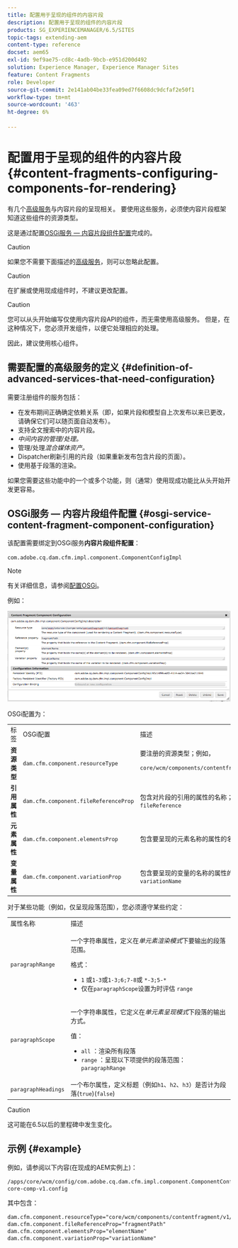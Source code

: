```yaml
---
title: 配置用于呈现的组件的内容片段
description: 配置用于呈现的组件的内容片段
products: SG_EXPERIENCEMANAGER/6.5/SITES
topic-tags: extending-aem
content-type: reference
docset: aem65
exl-id: 9ef9ae75-cd8c-4adb-9bcb-e951d200d492
solution: Experience Manager, Experience Manager Sites
feature: Content Fragments
role: Developer
source-git-commit: 2e141ab04be33fea09ed7f6608dc9dcfaf2e50f1
workflow-type: tm+mt
source-wordcount: '463'
ht-degree: 6%

---
```


# 配置用于呈现的组件的内容片段{#content-fragments-configuring-components-for-rendering}

有几个[高级服务](/help/sites-developing/content-fragments-config-components-rendering.md#definition-of-advanced-services-that-need-configuration)与内容片段的呈现相关。 要使用这些服务，必须使内容片段框架知道这些组件的资源类型。

这是通过配置[OSGi服务 — 内容片段组件配置](#osgi-service-content-fragment-component-configuration)完成的。

>[!CAUTION]
>
>如果您不需要下面描述的[高级服务](/help/sites-developing/content-fragments-config-components-rendering.md#definition-of-advanced-services-that-need-configuration)，则可以忽略此配置。

>[!CAUTION]
>
>在扩展或使用现成组件时，不建议更改配置。

>[!CAUTION]
>
>您可以从头开始编写仅使用内容片段API的组件，而无需使用高级服务。 但是，在这种情况下，您必须开发组件，以便它处理相应的处理。
>
>因此，建议使用核心组件。

## 需要配置的高级服务的定义 {#definition-of-advanced-services-that-need-configuration}

需要注册组件的服务包括：

* 在发布期间正确确定依赖关系（即，如果片段和模型自上次发布以来已更改，请确保它们可以随页面自动发布）。
* 支持全文搜索中的内容片段。
* *中间内容的管理/处理。*
* 管理/处理&#x200B;*混合媒体资产。*
* Dispatcher刷新引用的片段（如果重新发布包含片段的页面）。
* 使用基于段落的渲染。

如果您需要这些功能中的一个或多个功能，则（通常）使用现成功能比从头开始开发更容易。

## OSGi服务 — 内容片段组件配置 {#osgi-service-content-fragment-component-configuration}

该配置需要绑定到OSGi服务&#x200B;**内容片段组件配置**：

`com.adobe.cq.dam.cfm.impl.component.ComponentConfigImpl`

>[!NOTE]
>
>有关详细信息，请参阅[配置OSGi](/help/sites-deploying/configuring-osgi.md)。

例如：

![cfm-01](assets/cfm-01.png)

OSGi配置为：

<table>
 <tbody>
  <tr>
   <td>标签</td>
   <td>OSGi配置<br /> </td>
   <td>描述</td>
  </tr>
  <tr>
   <td><strong>资源类型</strong></td>
   <td><code>dam.cfm.component.resourceType</code></td>
   <td>要注册的资源类型；例如，<br /> <p><span class="cmp-examples-demo__property-value"><code>core/wcm/components/contentfragment/v1/contentfragment</code></code></p> </td>
  </tr>
  <tr>
   <td><strong>引用属性</strong></td>
   <td><code>dam.cfm.component.fileReferenceProp</code></td>
   <td>包含对片段的引用的属性的名称；例如，<code>fragmentPath</code>或 <code>fileReference</code></td>
  </tr>
  <tr>
   <td><strong>元素属性</strong></td>
   <td><code>dam.cfm.component.elementsProp</code></td>
   <td>包含要呈现的元素名称的属性的名称；例如，<code>elementName</code></td>
  </tr>
  <tr>
   <td><strong>变量属性</strong><br /> </td>
   <td><code>dam.cfm.component.variationProp</code></td>
   <td>包含要呈现的变量的名称的属性的名称；例如，<code>variationName</code></td>
  </tr>
 </tbody>
</table>

对于某些功能（例如，仅呈现段落范围），您必须遵守某些约定：

<table>
 <tbody>
  <tr>
   <td>属性名称</td>
   <td>描述</td>
  </tr>
  <tr>
   <td><code>paragraphRange</code></td>
   <td><p>一个字符串属性，定义在<em>单元素渲染模式</em>下要输出的段落范围。</p> <p>格式：</p>
    <ul>
     <li><code>1</code> 或<code>1-3</code>或<code>1-3;6;7-8</code>或 <code>*-3;5-*</code></li>
     <li>仅在<code>paragraphScope</code>设置为时评估 <code>range</code></li>
    </ul> </td>
  </tr>
  <tr>
   <td><code>paragraphScope</code></td>
   <td><p>一个字符串属性，它定义在<em>单元素呈现模式</em>下段落的输出方式。</p> <p>值：</p>
    <ul>
     <li><code>all</code> ：渲染所有段落</li>
     <li><code>range</code> ：呈现以下项提供的段落范围： <code>paragraphRange</code></li>
    </ul> </td>
  </tr>
  <tr>
   <td><code>paragraphHeadings</code></td>
   <td>一个布尔属性，定义标题（例如<code>h1</code>、<code>h2</code>、<code>h3</code>）是否计为段落(<code>true</code>)(<code>false</code>)</td>
  </tr>
 </tbody>
</table>

>[!CAUTION]
>
>这可能在6.5以后的里程碑中发生变化。

## 示例 {#example}

例如，请参阅以下内容(在现成的AEM实例上)：

```
/apps/core/wcm/config/com.adobe.cq.dam.cfm.impl.component.ComponentConfigImpl-core-comp-v1.config
```

其中包含：

```
dam.cfm.component.resourceType="core/wcm/components/contentfragment/v1/contentfragment"
dam.cfm.component.fileReferenceProp="fragmentPath"
dam.cfm.component.elementsProp="elementName"
dam.cfm.component.variationProp="variationName"
```
